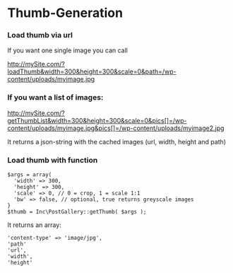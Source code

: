 # Thumb-Generation

### Load thumb via url

If you want one single image you can call

http://mySite.com/?loadThumb&width=300&height=300&scale=0&path=/wp-content/uploads/myimage.jpg

### If you want a list of images:

http://mySite.com/?getThumbList&width=300&height=300&scale=0&pics[]=/wp-content/uploads/myimage.jpg&pics[]=/wp-content/uploads/myimage2.jpg

It returns a json-string with the cached images (url, width, height and path)


### Load thumb with function

```
$args = array(
  'width' => 300,
  'height' => 300,
  'scale' => 0, // 0 = crop, 1 = scale 1:1
  'bw' => false, // optional, true returns greyscale images
}
$thumb = Inc\PostGallery::getThumb( $args );
```

It returns an array:
```
'content-type' => 'image/jpg',
'path'
'url',
'width',
'height'
```

